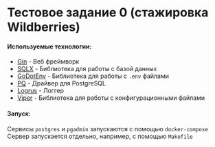 # Тестовое задание 0 (стажировка Wildberries)

#### Используемые технологии:

- [Gin](https://github.com/gin-gonic/gin) - Веб фреймворк
- [SQLX](https://github.com/jmoiron/sqlx) - Библиотека для работы с базой данных
- [GoDotEnv](https://github.com/joho/godotenv) - Библиотека для работы с `.env` файлами
- [PQ](github.com/lib/pq) - Драйвер для PostgreSQL
- [Logrus](github.com/sirupsen/logrus) - Логгер
- [Viper](https://github.com/spf13/viper) - Библиотека для работы с конфигурационными файлами

#### Запуск:
Сервисы `postgres` и `pgadmin` запускаются с помощью `docker-compose`
Сервер запускается отдельно, например, с помощью `Makefile`